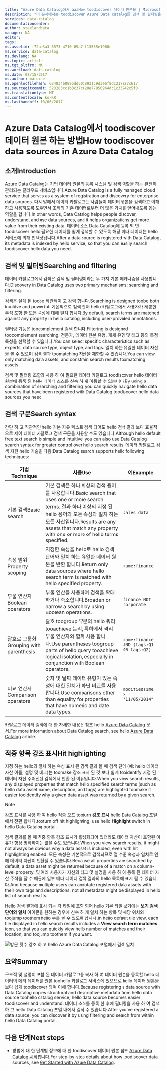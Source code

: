 ```yaml
---
title: "Azure Data Catalog에서 aaaHow toodiscover 데이터 원본을 | Microsoft Docs"
description: "이 문서에서는 toodiscover Azure Data catalog를 검색 및 필터링을 포함 하 여 데이터 자산을 등록 하는 방법을 키를 누릅니다 hello를 사용 하 여 hello Azure Data Catalog 포털의 기능을 강조 표시 합니다."
services: data-catalog
documentationcenter: 
author: steelanddata
manager: NA
editor: 
tags: 
ms.assetid: f72ae3a3-6573-4710-89a7-f13555e1968c
ms.service: data-catalog
ms.devlang: NA
ms.topic: article
ms.tgt_pltfrm: NA
ms.workload: data-catalog
ms.date: 08/15/2017
ms.author: maroche
ms.openlocfilehash: 624834b8895dd50c8931c9d3e6f8dc217927c617
ms.sourcegitcommit: 523283cc1b3c37c428e77850964dc1c33742c5f0
ms.translationtype: MT
ms.contentlocale: ko-KR
ms.lasthandoff: 10/06/2017
---
```

# <a name="how-toodiscover-data-sources-in-azure-data-catalog"></a><span data-ttu-id="20247-103">Azure Data Catalog에서 toodiscover 데이터 원본 하는 방법</span><span class="sxs-lookup"><span data-stu-id="20247-103">How toodiscover data sources in Azure Data Catalog</span></span>
## <a name="introduction"></a><span data-ttu-id="20247-104">소개</span><span class="sxs-lookup"><span data-stu-id="20247-104">Introduction</span></span>
<span data-ttu-id="20247-105">Azure Data Catalog는 기업 데이터 원본의 등록 시스템 및 검색 역할을 하는 완전히 관리되는 클라우드 서비스입니다.</span><span class="sxs-lookup"><span data-stu-id="20247-105">Azure Data Catalog is a fully managed cloud service that serves as a system of registration and discovery for enterprise data sources.</span></span> <span data-ttu-id="20247-106">다시 말해서 데이터 카탈로그는 사람들이 데이터 원본을 검색하고 이해하고 사용하도록 도우면서 조직의 기존 데이터로부터 더 많은 가치를 얻어내도록 돕는 역할을 합니다.</span><span class="sxs-lookup"><span data-stu-id="20247-106">In other words, Data Catalog helps people discover, understand, and use data sources, and it helps organizations get more value from their existing data.</span></span> <span data-ttu-id="20247-107">데이터 소스 Data Catalog에 등록 되 면 toodiscover hello 필요한 데이터를 쉽게 검색할 수 있도록 해당 메타 데이터는 hello 서비스에 의해 인덱싱됩니다.</span><span class="sxs-lookup"><span data-stu-id="20247-107">After a data source is registered with Data Catalog, its metadata is indexed by hello service, so that you can easily search toodiscover hello data you need.</span></span>

## <a name="searching-and-filtering"></a><span data-ttu-id="20247-108">검색 및 필터링</span><span class="sxs-lookup"><span data-stu-id="20247-108">Searching and filtering</span></span>
<span data-ttu-id="20247-109">데이터 카탈로그에서 검색은 검색 및 필터링이라는 두 가지 기본 메커니즘을 사용합니다.</span><span class="sxs-lookup"><span data-stu-id="20247-109">Discovery in Data Catalog uses two primary mechanisms: searching and filtering.</span></span>

<span data-ttu-id="20247-110">검색은 설계 된 toobe 직관적이 고 강력 합니다.</span><span class="sxs-lookup"><span data-stu-id="20247-110">Searching is designed toobe both intuitive and powerful.</span></span> <span data-ttu-id="20247-111">기본적으로 검색 단어 hello 카탈로그에서 사용자가 제공한 주석 포함 한 모든 속성에 대해 일치 합니다.</span><span class="sxs-lookup"><span data-stu-id="20247-111">By default, search terms are matched against any property in hello catalog, including user-provided annotations.</span></span>

<span data-ttu-id="20247-112">필터링 기능은 toocomplement 검색 합니다.</span><span class="sxs-lookup"><span data-stu-id="20247-112">Filtering is designed toocomplement searching.</span></span> <span data-ttu-id="20247-113">전문가, 데이터 원본 유형, 개체 유형 및 태그 등의 특정 특성을 선택할 수 있습니다.</span><span class="sxs-lookup"><span data-stu-id="20247-113">You can select specific characteristics such as experts, data source type, object type, and tags.</span></span> <span data-ttu-id="20247-114">일치 하는 유일한 데이터 자산을 볼 수 있으며 검색 결과 toomatching 자산을 제한할 수 있습니다.</span><span class="sxs-lookup"><span data-stu-id="20247-114">You can view only matching data assets, and constrain search results toomatching assets.</span></span>

<span data-ttu-id="20247-115">검색 및 필터링 조합의 사용 하 여 필요한 데이터 카탈로그 toodiscover hello 데이터 원본에 등록 된 hello 데이터 소스를 신속 하 게 이동할 수 있습니다.</span><span class="sxs-lookup"><span data-stu-id="20247-115">By using a combination of searching and filtering, you can quickly navigate hello data sources that have been registered with Data Catalog toodiscover hello data sources you need.</span></span>

## <a name="search-syntax"></a><span data-ttu-id="20247-116">검색 구문</span><span class="sxs-lookup"><span data-stu-id="20247-116">Search syntax</span></span>
<span data-ttu-id="20247-117">간단 하 고 직관적인 hello 기본 자유 텍스트 검색 되어도 hello 검색 결과 보다 효율적으로 제어 데이터 카탈로그 검색 구문을 사용할 수도 있습니다.</span><span class="sxs-lookup"><span data-stu-id="20247-117">Although hello default free text search is simple and intuitive, you can also use Data Catalog search syntax for greater control over hello search results.</span></span> <span data-ttu-id="20247-118">데이터 카탈로그 검색 지원 hello 기술을 다음:</span><span class="sxs-lookup"><span data-stu-id="20247-118">Data Catalog search supports hello following techniques:</span></span>

| <span data-ttu-id="20247-119">기법</span><span class="sxs-lookup"><span data-stu-id="20247-119">Technique</span></span> | <span data-ttu-id="20247-120">사용</span><span class="sxs-lookup"><span data-stu-id="20247-120">Use</span></span> | <span data-ttu-id="20247-121">예</span><span class="sxs-lookup"><span data-stu-id="20247-121">Example</span></span> |
| --- | --- | --- |
| <span data-ttu-id="20247-122">기본 검색</span><span class="sxs-lookup"><span data-stu-id="20247-122">Basic search</span></span> |<span data-ttu-id="20247-123">기본 검색은 하나 이상의 검색 용어를 사용합니다.</span><span class="sxs-lookup"><span data-stu-id="20247-123">Basic search that uses one or more search terms.</span></span> <span data-ttu-id="20247-124">결과 하나 이상의 지정 된 hello 용어와 모든 속성과 일치 하는 모든 자산입니다.</span><span class="sxs-lookup"><span data-stu-id="20247-124">Results are any assets that match any property with one or more of hello terms specified.</span></span> |`sales data` |
| <span data-ttu-id="20247-125">속성 범위</span><span class="sxs-lookup"><span data-stu-id="20247-125">Property scoping</span></span> |<span data-ttu-id="20247-126">지정한 속성을 hello로 hello 검색 단어와 일치 하는 유일한 데이터 원본을 반환 합니다.</span><span class="sxs-lookup"><span data-stu-id="20247-126">Return only data sources where hello search term is matched with hello specified property.</span></span> |`name:finance` |
| <span data-ttu-id="20247-127">부울 연산자</span><span class="sxs-lookup"><span data-stu-id="20247-127">Boolean operators</span></span> |<span data-ttu-id="20247-128">부울 연산을 사용하여 검색을 확대하거나 축소합니다.</span><span class="sxs-lookup"><span data-stu-id="20247-128">Broaden or narrow a search by using Boolean operations.</span></span> |`finance NOT corporate` |
| <span data-ttu-id="20247-129">괄호로 그룹화</span><span class="sxs-lookup"><span data-stu-id="20247-129">Grouping with parenthesis</span></span> |<span data-ttu-id="20247-130">괄호 toogroup 부분의 hello 쿼리 tooachieve 논리, 특히에서 격리 부울 연산자와 함께 사용 합니다.</span><span class="sxs-lookup"><span data-stu-id="20247-130">Use parentheses toogroup parts of hello query tooachieve logical isolation, especially in conjunction with Boolean operators.</span></span> |`name:finance AND (tags:Q1 OR tags:Q2)` |
| <span data-ttu-id="20247-131">비교 연산자</span><span class="sxs-lookup"><span data-stu-id="20247-131">Comparison operators</span></span> |<span data-ttu-id="20247-132">숫자 및 날짜 데이터 유형이 있는 속성에 대한 일치가 아닌 비교를 사용합니다.</span><span class="sxs-lookup"><span data-stu-id="20247-132">Use comparisons other than equality for properties that have numeric and date data types.</span></span> |`modifiedTime > "11/05/2014"` |

<span data-ttu-id="20247-133">카탈로그 데이터 검색에 대 한 자세한 내용은 참조 hello [Azure Data Catalog](https://msdn.microsoft.com/library/azure/mt267594.aspx) 문서.</span><span class="sxs-lookup"><span data-stu-id="20247-133">For more information about Data Catalog search, see hello [Azure Data Catalog](https://msdn.microsoft.com/library/azure/mt267594.aspx) article.</span></span>

## <a name="hit-highlighting"></a><span data-ttu-id="20247-134">적중 항목 강조 표시</span><span class="sxs-lookup"><span data-stu-id="20247-134">Hit highlighting</span></span>
<span data-ttu-id="20247-135">지정 하는 hello와 일치 하는 속성 표시 된 검색 결과 볼 때 검색 단어 (예: hello 데이터 자산 이름, 설명 및 태그)는 toomake 강조 표시 된 것 보다 쉽게 tooidentify 지정 된 데이터 자산 주어진된 검색에서 반환 된 이유입니다.</span><span class="sxs-lookup"><span data-stu-id="20247-135">When you view search results, any displayed properties that match hello specified search terms (such as hello data asset name, description, and tags) are highlighted toomake it easier tooidentify why a given data asset was returned by a given search.</span></span>

> [!NOTE]
> <span data-ttu-id="20247-136">강조 표시를 사용 하 여 hello 적중 오프 tooturn **강조 표시** hello Data Catalog 포털에서 전환 합니다.</span><span class="sxs-lookup"><span data-stu-id="20247-136">tooturn off hit highlighting, use hello **Highlight** switch in hello Data Catalog portal.</span></span>
>
>

<span data-ttu-id="20247-137">검색 결과를 볼 때 적중 항목 강조 표시가 활성화되어 있더라도 데이터 자산이 포함된 이유가 항상 명확하지는 않을 수도 있습니다.</span><span class="sxs-lookup"><span data-stu-id="20247-137">When you view search results, it might not always be obvious why a data asset is included, even with hit highlighting enabled.</span></span> <span data-ttu-id="20247-138">모든 속성은 기본적으로 검색되므로 열 수준 속성과 일치로 인해 데이터 자산이 반환될 수 있습니다.</span><span class="sxs-lookup"><span data-stu-id="20247-138">Because all properties are searched by default, a data asset might be returned because of a match on a column-level property.</span></span> <span data-ttu-id="20247-139">및 여러 사용자가 자신의 태그 및 설명을 사용 하 여 등록 된 데이터 자산 주석을 달 수 때문에 일부 메타 데이터 검색 결과의 hello 목록에 표시 될 수 있습니다.</span><span class="sxs-lookup"><span data-stu-id="20247-139">And because multiple users can annotate registered data assets with their own tags and descriptions, not all metadata might be displayed in hello list of search results.</span></span>

<span data-ttu-id="20247-140">Hello 검색 결과에 표시 되는 각 타일에 포함 되어 hello 기본 타일 보기에는 **보기 검색 단어와 일치** 아이콘을 원하는 경우에 신속 하 게 일치 하는 항목 및 해당 위치와 toojump toothem hello 수를 볼 수 있도록 합니다.</span><span class="sxs-lookup"><span data-stu-id="20247-140">In hello default tile view, each tile displayed in hello search results includes a **View search term matches** icon, so that you can quickly view hello number of matches and their location, and toojump toothem if you want.</span></span>

 ![방문 횟수 강조 하 고 hello Azure Data Catalog 포털에서 검색 일치](./media/data-catalog-how-to-discover/search-matches.png)

## <a name="summary"></a><span data-ttu-id="20247-142">요약</span><span class="sxs-lookup"><span data-stu-id="20247-142">Summary</span></span>
<span data-ttu-id="20247-143">구조적 및 설명이 포함 된 데이터 카탈로그를 복사 하 여 데이터 원본을 등록할 hello 데이터의 메타 데이터를 원본 toohello 카탈로그 서비스에 있으므로 hello 데이터 원본을 보다 쉽게 toodiscover 되며 이해 합니다.</span><span class="sxs-lookup"><span data-stu-id="20247-143">Because registering a data source with Data Catalog copies structural and descriptive metadata from hello data source toohello catalog service, hello data source becomes easier toodiscover and understand.</span></span> <span data-ttu-id="20247-144">데이터 소스를 등록 한 후에 필터링을 사용 하 여 검색 하 고 hello Data Catalog 포털 내에서 검색 수 있습니다.</span><span class="sxs-lookup"><span data-stu-id="20247-144">After you've registered a data source, you can discover it by using filtering and search from within hello Data Catalog portal.</span></span>

## <a name="next-steps"></a><span data-ttu-id="20247-145">다음 단계</span><span class="sxs-lookup"><span data-stu-id="20247-145">Next steps</span></span>
* <span data-ttu-id="20247-146">방법에 대 한 단계별 정보에 대 한 toodiscover 데이터 원본 참조 [Azure Data Catalog 시작](data-catalog-get-started.md)합니다.</span><span class="sxs-lookup"><span data-stu-id="20247-146">For step-by-step details about how toodiscover data sources, see [Get Started with Azure Data Catalog](data-catalog-get-started.md).</span></span>
